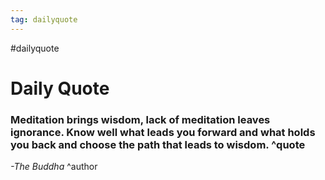 ```yaml
---
tag: dailyquote
---
```


#dailyquote

# Daily Quote

### Meditation brings wisdom, lack of meditation leaves ignorance. Know well what leads you forward and what holds you back and choose the path that leads to wisdom. ^quote
*-The Buddha* ^author
